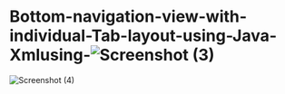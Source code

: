 # Bottom-navigation-view-with-individual-Tab-layout-using-Java-Xmlusing-![Screenshot (3)](https://github.com/johnDice9088/Bottom-navigation-view-with-individual-Tab-layout-using-Java-Xmlusing-/assets/107567983/0d740f2a-bc22-476d-8f21-eca41ebe674c)
![Screenshot (4)](https://github.com/johnDice9088/Bottom-navigation-view-with-individual-Tab-layout-using-Java-Xmlusing-/assets/107567983/e810de0b-bac5-40b2-ad72-9e6074ea7846)
